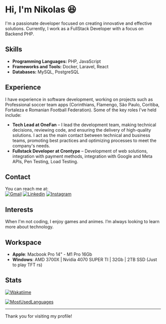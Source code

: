 # Hi, I'm Nikolas 😆

I'm a passionate developer focused on creating innovative and effective solutions. Currently, I work as a FullStack Developer with a focus on Backend PHP.

## Skills

- **Programming Languages:** PHP, JavaScript
- **Frameworks and Tools:** Docker, Laravel, React
- **Databases:** MySQL, PostgreSQL

## Experience

I have experience in software development, working on projects such as Professional soccer team apps (Corinthians, Flamengo, São Paulo, Coritiba, Fortaleza e Romanian Football Federation). Some of the key roles I’ve held include:

- **Tech Lead at OneFan** – I lead the development team, making technical decisions, reviewing code, and ensuring the delivery of high-quality solutions. I act as the main contact between technical and business teams, promoting best practices and optimizing processes to meet the company's needs.
- **Fullstack Developer at Crontype** – Development of web solutions, integration with payment methods, integration with Google and Meta APIs, Pen Testing, Load Testing.

## Contact

You can reach me at:
<br/>
[![Gmail](https://camo.githubusercontent.com/e5cfad4cbb1e023463333923b069b81749d94e8ff5722f851c7bb01d65bb0e95/68747470733a2f2f696d672e736869656c64732e696f2f62616467652f476d61696c2d4431343833363f7374796c653d666f722d7468652d6261646765266c6f676f3d676d61696c266c6f676f436f6c6f723d7768697465)](mailto:nikolas.sugo@gmail.com) [![Linkedin](https://camo.githubusercontent.com/8c0692475a5bfc1d9e7361074bdb648e567cae7b5b40ffd32adae31180b0d7b6/68747470733a2f2f696d672e736869656c64732e696f2f62616467652f4c696e6b6564496e2d3030373742353f7374796c653d666f722d7468652d6261646765266c6f676f3d6c696e6b6564696e266c6f676f436f6c6f723d7768697465)](https://www.linkedin.com/in/nikolas-sugo/) [![Instagram](https://camo.githubusercontent.com/e2ad860f5db0900ef7a51420220056da4c8545a4cdc46af7f7411649a9c63493/68747470733a2f2f696d672e736869656c64732e696f2f62616467652f496e7374616772616d2d4534343035463f7374796c653d666f722d7468652d6261646765266c6f676f3d696e7374616772616d266c6f676f436f6c6f723d7768697465)](https://www.instagram.com/nike_sg/)

## Interests

When I'm not coding, I enjoy games and animes. I’m always looking to learn more about technology.

## Workspace

- **Apple**: Macbook Pro 14" - M1 Pro 16Gb
- **Windows**: AMD 3700X | Nvidia 4070 SUPER TI | 32Gb | 2TB SSD (Just to play TFT rs)

## Stats 
[![Wakatiime](https://wakatime.com/badge/user/24777a6d-c1da-443e-803f-fe9efe2eed65.svg)](https://wakatime.com/@24777a6d-c1da-443e-803f-fe9efe2eed65)

[![MostUsedLanguages](https://github-readme-stats-alpha-flax.vercel.app/api/top-langs/?username=nike-sg&layout=compact&theme=tokyonight)](#)


---

Thank you for visiting my profile!

